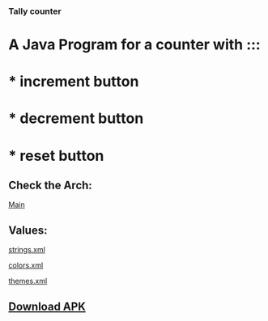 ### Tally counter 

#  A Java Program for a counter with :::
#   * increment button
#   * decrement button
#   * reset button


## Check the Arch:
[ Main ](https://github.com/Youssef-Ashraf71/Programming-principles-course-Tasks-/blob/main/Tally%20Counter%20with%20Android%20studio/app/src/main/java/com/example/tallycountersection1/MainActivity.java)
## Values:
  [strings.xml](https://github.com/Youssef-Ashraf71/Programming-principles-course-Tasks-/blob/main/Tally%20Counter%20with%20Android%20studio/app/src/main/res/values/strings.xml)
  
  [colors.xml](https://github.com/Youssef-Ashraf71/Programming-principles-course-Tasks-/blob/main/Tally%20Counter%20with%20Android%20studio/app/src/main/res/values/colors.xml)
  
  [themes.xml](https://github.com/Youssef-Ashraf71/Programming-principles-course-Tasks-/blob/main/Tally%20Counter%20with%20Android%20studio/app/src/main/res/values/themes.xml)
  
  
 ## [Download APK](https://github.com/Youssef-Ashraf71/Programming-principles-course-Tasks-/blob/main/Tally%20Counter%20with%20Android%20studio/app/app-debug.apk?raw=true)  

